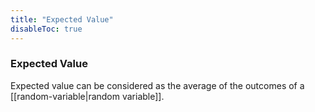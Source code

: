 ```yaml
---
title: "Expected Value"
disableToc: true
---
```

### Expected Value
Expected value can be considered as the average of the outcomes of a [[random-variable|random variable]].
